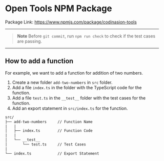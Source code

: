 # Open Tools NPM Package

Package Link: <https://www.npmjs.com/package/codinasion-tools>

---

> **Note** Before `git commit`, run `npm run check` to check if the test cases are passing.

---

## How to add a function

For example, we want to add a function for addition of two numbers.

1. Create a new folder `add-two-numbers` in `src` folder.
2. Add a file `index.ts` in the folder with the TypeScript code for the function.
3. Add a file `test.ts` in the `__test__` folder with the test cases for the function.
4. Add an export statement in `src/index.ts` for the function.

```txt
src/
├── add-two-numbers     // Function Name
|   |
│   ├── index.ts        // Function Code
|   |
│   └── __test__
│       └── test.ts     // Test Cases
|
└── index.ts            // Export Statement
```
